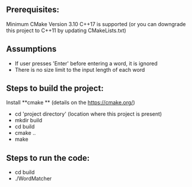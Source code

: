 ## Prerequisites:
Minimum CMake Version 3.10
C++17 is supported (or you can downgrade this project to C++11 by updating CMakeLists.txt)

## Assumptions
* If user presses 'Enter' before entering a word, it is ignored
* There is no size limit to the input length of each word

## Steps to build the project:
Install **cmake ** (details on the https://cmake.org/)
* cd 'project directory' (location where this project is present)
* mkdir build
* cd build
* cmake ..
* make

## Steps to run the code:
* cd build
* ./WordMatcher